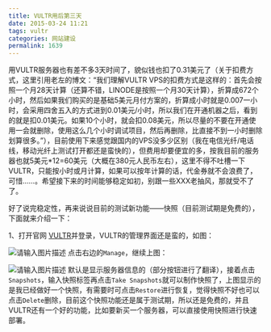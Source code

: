 ```yaml
---
title: VULTR用后第三天
date: 2015-03-24 11:21
tags: vultr
categories: 网站建设
permalink: 1639
---
```


用VULTR服务器也有差不多3天时间了，貌似钱也扣了0.31美元了（关于扣费方式，这里引用老左的博文：“我们理解VULTR VPS的扣费方式是这样的：首先会按照一个月28天计算（还算不错，LINODE是按照一个月30天计算），折算成672个小时，然后如果我们购买的是基础5美元月付方案的，折算成小时就是0.007一小时，会采用四舍五入的方式进到0.01美元/小时，所以我们在开通机器之后，看到的就是扣0.01美元。如果10个小时，就会扣0.08美元，所以尽量的不要在开通使用一会就删除，使用这么几个小时调试项目，然后再删除，比直接不到一小时删除划算很多。”），目前使用下来感觉跟国内的VPS没多少区别（我在电信光纤/电话线，移动光纤上测试打开都还是蛮快的），但费用却要便宜的多，按我目前的服务器也就5美元*12=60美元（大概在380元人民币左右），这里不得不吐槽一下VULTR，只能按小时或月计算，如果可以按年计算的话，代金券就不会浪费了，可惜……。希望接下来的时间能够稳定如初，别跟一些XXX老抽风，那就受不了了。


<!--more-->


好了说完稳定性，再来说说目前的测试新功能——快照（目前测试期是免费的），下面就来介绍一下：

1、打开官网 [VULTR][1]并登录，VULTR的管理界面还是蛮的，如图：

![请输入图片描述][2]
点击右边的` Manage `，继续上图：

![请输入图片描述][3]
默认是显示服务器信息的（部分按钮进行了翻译），接着点击` Snapshots `，输入快照标签再点击` Take Snapshots `就可以制作快照了，上图显示的是我已经做好一个快照，有需要时可点击` Restore `进行恢复，觉得快照不好也可以点击` Delete `删除，目前这个快照功能还是属于测试期，所以还是免费的，并且VULTR还有一个好的功能，比如要新买一个服务器，可以直接使用快照进行快速部署。


  [1]: https://www.vultr.com/?ref=6826238
  [2]: https://cdn.uu126.cn/wp-content/uploads/2015/03/vultr10.jpg
  [3]: https://cdn.uu126.cn/wp-content/uploads/2015/03/vultr11.png